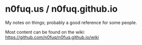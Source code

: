 # n0fuq.us / n0fuq.github.io

My notes on things; probably a good reference for some people.

Most content can be found on the wiki:
https://github.com/n0fuq/n0fuq.github.io/wiki
